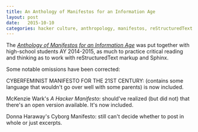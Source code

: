 ```yaml
---
title: An Anthology of Manifestos for an Information Age
layout: post
date:   2015-10-10
categories: hacker culture, anthropology, manifestos, reStructuredText
---
```


The [_Anthology of Manifestos for an Information Age_](http://ghoulmann.github.io/manifesto-anthology/) was put together with high-school students AY 2014-2015, as much to practice critical reading and thinking as to work with reStructuredText markup and Sphinx.

Some notable omissions have been corrected:

CYBERFEMINIST MANIFESTO FOR THE 21ST CENTURY: (contains some language that wouldn't go over well with some parents) is now included.

McKenzie Wark's _A Hacker Manifesto_: should've realized (but did not) that there's an open version available. It's now included.

Donna Haraway's Cyborg Manifesto: still can't decide whether to post in whole or just excerpts.
